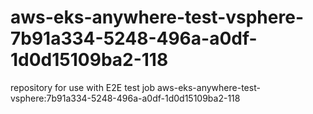 # aws-eks-anywhere-test-vsphere-7b91a334-5248-496a-a0df-1d0d15109ba2-118
repository for use with E2E test job aws-eks-anywhere-test-vsphere:7b91a334-5248-496a-a0df-1d0d15109ba2-118
